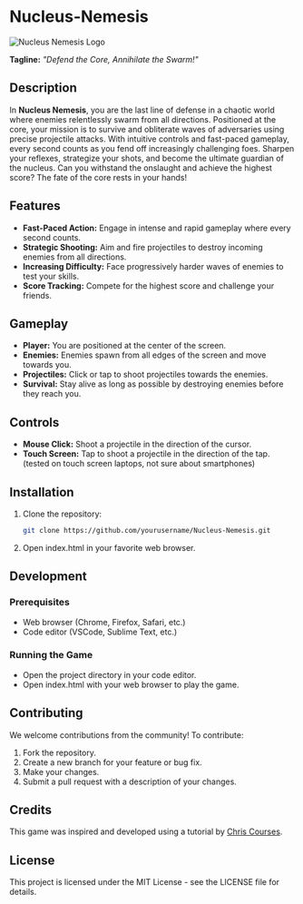 # Nucleus-Nemesis
![Nucleus Nemesis Logo]()

**Tagline:** _"Defend the Core, Annihilate the Swarm!"_

## Description
In **Nucleus Nemesis**, you are the last line of defense in a chaotic world where enemies relentlessly swarm from all directions. Positioned at the core, your mission is to survive and obliterate waves of adversaries using precise projectile attacks. With intuitive controls and fast-paced gameplay, every second counts as you fend off increasingly challenging foes. Sharpen your reflexes, strategize your shots, and become the ultimate guardian of the nucleus. Can you withstand the onslaught and achieve the highest score? The fate of the core rests in your hands!

## Features
- **Fast-Paced Action:** Engage in intense and rapid gameplay where every second counts.
- **Strategic Shooting:** Aim and fire projectiles to destroy incoming enemies from all directions.
- **Increasing Difficulty:** Face progressively harder waves of enemies to test your skills.
- **Score Tracking:** Compete for the highest score and challenge your friends.

## Gameplay
- **Player:** You are positioned at the center of the screen.
- **Enemies:** Enemies spawn from all edges of the screen and move towards you.
- **Projectiles:** Click or tap to shoot projectiles towards the enemies.
- **Survival:** Stay alive as long as possible by destroying enemies before they reach you.

## Controls
- **Mouse Click:** Shoot a projectile in the direction of the cursor.
- **Touch Screen:** Tap to shoot a projectile in the direction of the tap. (tested on touch screen laptops, not sure about smartphones)

## Installation
1. Clone the repository:
   ```bash
   git clone https://github.com/yourusername/Nucleus-Nemesis.git
2. Open index.html in your favorite web browser.

## Development
### Prerequisites
- Web browser (Chrome, Firefox, Safari, etc.)
- Code editor (VSCode, Sublime Text, etc.)
### Running the Game
- Open the project directory in your code editor.
- Open index.html with your web browser to play the game.
  
## Contributing
We welcome contributions from the community! To contribute:
1. Fork the repository.
2. Create a new branch for your feature or bug fix.
3. Make your changes.
4. Submit a pull request with a description of your changes.

## Credits
This game was inspired and developed using a tutorial by [Chris Courses](https://www.youtube.com/@ChrisCourses).

## License
This project is licensed under the MIT License - see the LICENSE file for details.
